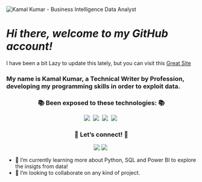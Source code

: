![Kamal Kumar - Business Intelligence   Data Analyst](https://user-images.githubusercontent.com/73750698/165881079-7dbd5acb-5741-4a93-bf17-803ceeb56af8.png)

   # *Hi there, welcome to my GitHub account!* 


I have been a bit Lazy to update this lately, but you can visit this [Great Site](https://datagrad.github.io/)

   
   ### My name is Kamal Kumar, a Technical Writer by Profession, developing my programming skills in order to exploit data.

<h3 align="center">📚 Been exposed to these technologies: 📚</h3>
<p align="center">
  <img src="https://img.shields.io/badge/Python-3766AB?style=flat-square&logo=Python&logoColor=white"/></a>&nbsp 
  <img src="https://img.shields.io/badge/Jupyter-F37626.svg?&style=flat-square&logo=Jupyter&logoColor=white"/></a>&nbsp 
  <img src="https://img.shields.io/badge/GitHub-100000?style=flat-square&logo=github&logoColor=white"/></a>&nbsp 
  <img src="https://img.shields.io/badge/Git-F05032?style=flat-square&logo=git&logoColor=white"/></a>&nbsp
   
</p>

<h3 align="center">🌈 Let’s connect! 🌈</h3>
<p align="center"> 
  <a href="mailto:aerokamal1993@gmail.com"><img src="https://img.shields.io/badge/Microsoft_Outlook-0078D4?style=flat-square&logo=microsoft-outlook&logoColor=white&link=aerokamal1993@gmail.com"/></a> 
  <a href="https://www.instagram.com/guy_on_interceptor/"><img src="https://img.shields.io/badge/Instagram-E4405F?style=flat-square&logo=Instagram&logoColor=white&link=https://www.instagram.com/guy_on_interceptor/"/></a>&nbsp
 
</p>

- 🌱 I’m currently learning more about Python, SQL and Power BI to explore the insigts from data!
- 👯 I’m looking to collaborate on any kind of project.  
